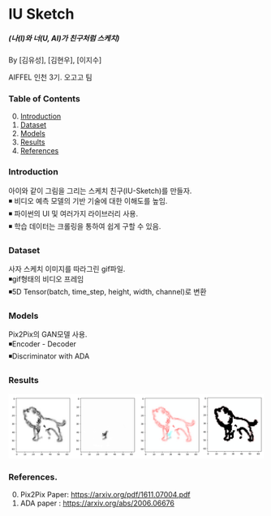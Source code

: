 # IU Sketch  
##### (나(I)와 너(U, AI)가 친구처럼 스케치)  

By [김유성], [김현우], [이지수]  

AIFFEL 인천 3기. 오고고 팀  


### Table of Contents  
0. [Introduction](#introduction)  
0. [Dataset](#dataset)  
0. [Models](#models)  
0. [Results](#results)  
0. [References](#references)  
 

### Introduction  
아이와 같이 그림을 그리는 스케치 친구(IU-Sketch)를 만들자.  
◾ 비디오 예측 모델의 기반 기술에 대한 이해도를 높임.  
◾ 파이썬의 UI 및 여러가지 라이브러리 사용.  
◾ 학습 데이터는 크롤링을 통하여 쉽게 구할 수 있음.  


### Dataset  
사자 스케치 이미지를 따라그린 gif파일.  
◾gif형태의 비디오 프레임  
◾5D Tensor(batch, time_step, height, width, channel)로 변환  


### Models  
Pix2Pix의 GAN모델 사용.  
◾Encoder - Decoder  
◾Discriminator with ADA  


### Results  
![inference results](./result.png "inferece results")  


### References.  
0. Pix2Pix Paper: https://arxiv.org/pdf/1611.07004.pdf  
0. ADA paper : https://arxiv.org/abs/2006.06676  


